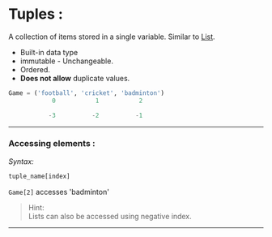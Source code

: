 # **Tuples :**  
 
A collection of items stored in a single variable.
Similar to [List]().  

* Built-in data type
* immutable - Unchangeable.
* Ordered.
* **Does not allow** duplicate values.

```python
Game = ('football', 'cricket', 'badminton')
            0           1           2           

           -3          -2          -1
```
___  


### Accessing elements :  

*Syntax:*  
```python
tuple_name[index]  
```
`Game[2]` accesses 'badminton'

> Hint:  
Lists can also be accessed using negative index.  

___  
